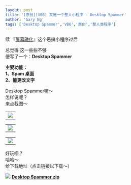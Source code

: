 ```yaml
---
layout: post
title: '[原创][VB6] 又是一个整人小程序 - Desktop Spammer'
author: 'Gary Ng'
tags: ['Desktop Spammer','VB6','原创','整人类程序']
---
```


续
『[屏幕融化](http://garyngzhongbo.blogspot.com/2011/11/vb6_23.html)』这个恶搞小程序过后  
  
 总觉得 这一些些不够  
 便写了一个：**Desktop Spammer**  
  
 **主要功能：**  
 **1、Spam 桌面**  
 **2、能更改文字**  
  
 Desktop Spammer嘛～  
 怎样说呢？  
 来点截图～  
  
<table>
<tbody>
<tr class="odd">
<td align="left"><a href="http://2.bp.blogspot.com/-Oz9J0_fiRGI/TxGjQTzqQVI/AAAAAAAABKc/lvybFNpHzBA/s1600/2012-01-14+23-43-06.png"><img src="http://2.bp.blogspot.com/-Oz9J0_fiRGI/TxGjQTzqQVI/AAAAAAAABKc/lvybFNpHzBA/s1600/2012-01-14+23-43-06.png" /></a></td>
</tr>
</tbody>
</table>

  
<table>
<tbody>
<tr class="odd">
<td align="left"><a href="http://1.bp.blogspot.com/-Uwa9xuda17c/TxGjRNwnHvI/AAAAAAAABKk/-FwDG9_h60E/s1600/2012-01-14+23-44-52.png"><img src="http://1.bp.blogspot.com/-Uwa9xuda17c/TxGjRNwnHvI/AAAAAAAABKk/-FwDG9_h60E/s1600/2012-01-14+23-44-52.png" /></a></td>
</tr>
</tbody>
</table>

  
<table>
<tbody>
<tr class="odd">
<td align="left"><a href="http://4.bp.blogspot.com/-2fCHuK17b3U/TxGjSLbKhXI/AAAAAAAABKs/gU4PjYrbuhs/s1600/2012-01-14+23-45-28.png"><img src="http://4.bp.blogspot.com/-2fCHuK17b3U/TxGjSLbKhXI/AAAAAAAABKs/gU4PjYrbuhs/s1600/2012-01-14+23-45-28.png" /></a></td>
</tr>
</tbody>
</table>

好玩呗？  
 哈哈～  
 给下载地址（点击链接以下载～）  
  

[![](http://3.bp.blogspot.com/-VSve64uqh50/TvhSy-LO_dI/AAAAAAAABCo/YH3yR3RHR64/s1600/1324896916_Download.png)](http://3.bp.blogspot.com/-VSve64uqh50/TvhSy-LO_dI/AAAAAAAABCo/YH3yR3RHR64/s1600/1324896916_Download.png) [**Desktop
Spammer.zip**](http://dl.dropbox.com/u/43619472/%E6%89%B9%E5%A4%84%E7%90%86/VB6/DesktopSpammer/Desktop%20Spammer.zip)
